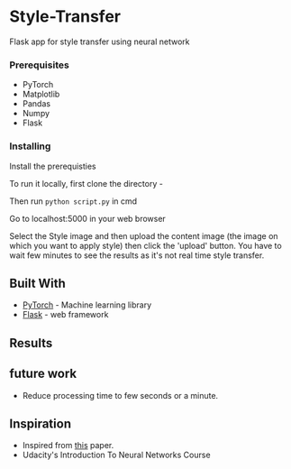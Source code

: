 # Style-Transfer

Flask app for style transfer using neural network


### Prerequisites

* PyTorch
* Matplotlib
* Pandas
* Numpy
* Flask

### Installing

Install the prerequisties

To run it locally, first clone the directory - 


Then run `python script.py` in cmd

Go to localhost:5000 in your web browser

Select the Style image and then upload the content image (the image on which you want to apply style) then click the 'upload' button. You have to wait few minutes to see the results as it's not real time style transfer.


## Built With

* [PyTorch](https://pytorch.org/) -  Machine learning library
* [Flask](http://flask.pocoo.org/) - web framework

## Results


## future work

* Reduce processing time to few seconds or a minute.


## Inspiration

* Inspired from [this](https://www.cv-foundation.org/openaccess/content_cvpr_2016/papers/Gatys_Image_Style_Transfer_CVPR_2016_paper.pdf) paper.
* Udacity's Introduction To Neural Networks Course
